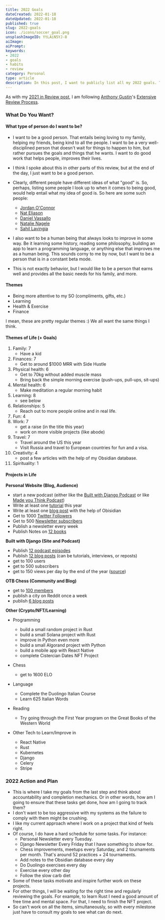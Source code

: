 ```yaml
---
title: 2022 Goals
dateCreated: 2022-01-18
dateUpdated: 2022-01-18
published: true
slug: 2022-goals
icon: ./icons/soccer_goal.png
unsplashImageID: YtLAiN5YJ-8
aiImage:
aiPrompt:
keywords:
- 2022
- goals
- habits
- review
category: Personal
type: article
description: In this post, I want to publicly list all my 2022 goals. This will help keep me accountable.
---
```


As with my [2021 in Review post](https://rasulkireev.com/2021-in-review/), I am following [Anthony Gustin](https://dranthonygustin.com/)'s [Extensive Review Process](https://docs.google.com/document/d/1K2P_yL1Ah976P7MLicb55wgY2DY-39jP3Lvp810H6HQ/edit#).

### What Do You Want?

#### What type of person do I want to be?
- I want to be a good person. That entails being loving to my family, helping my friends, being kind to all the people. I want to be a very well-disciplined person that doesn't wait for things to happen to him, but rather pursues the goals and things that he wants. I want to do good work that helps people, improves their lives.
- I think I spoke about this in other parts of this review, but at the end of the day, I just want to be a good person.
- Clearly, different people have different ideas of what "good" is. So, perhaps, listing some people I look up to when it comes to being good, would help entail what my idea of good is. So here are some such people:
  - [Jordan O'Connor](https://jdnoc.com/)
  - [Nat Eliason](https://www.nateliason.com/)
  - [Daniel Vassallo](https://dvassallo.com/)
  - [Natalie Nagele](https://twitter.com/natalienagele)
  - [Sahil Lavingia](https://sahillavingia.com/)

- I also want to be a human being that always looks to improve in some way. Be it learning some history, reading some philosophy, building an app to learn a programming language, or anything else that improves me as a human being. This sounds corny to me by now, but I want to be a person that is in a constant beta mode.
- This is not exactly behavior, but I would like to be a person that earns well and provides all the basic needs for his family, and more.

#### Themes
- Being more attentive to my SO (compliments, gifts, etc.)
- Learning
- Health & Exercise
- Finance

I mean, these are pretty regular themes :) We all want the same things I think.

#### Themes of Life (+ Goals)

1. Family: 7
	- Have a kid
2. Finances: 7
	- Get to around $1000 MRR with Side Hustle
3. Physical health: 6
	- Get to 70kg without added muscle mass
	- Bring back the simple morning exercise (push-ups, pull-ups, sit-ups)
4. Mental health: 6
	- Make meditation a regular morning habit
5. Learning: 8
	- see below
6. Relationships: 5
	- Reach out to more people online and in real life.
7. Fun: 4
8. Work: 7
	- get a raise (in the title this year)
	- work on more visible projects (like abode)
9. Travel: 7
	- Travel around the US this year
	- Visit Russia and travel to European countries for fun and a visa.
10. Creativity: 4
	- post a few articles with the help of my Obsidian database.
11. Spirituality: 1

#### Projects in Life

**Personal Website (Blog, Audience)**
- start a new podcast (either like the [Built with Django Podcast](https://builtwithdjango.com/podcast/) or like [Made you Think Podcast](https://madeyouthinkpodcast.com/))
- Write at least one [tutorial](https://rasulkireev.com/tutorials/) this year
- Write at least one [blog post](https://rasulkireev.com/articles/) with the help of Obisidian
- Get to 1000 [Twitter Followers](https://twitter.com/rasulkireev)
- Get to 500 [Newsletter subscribers](https://rasulkireev.com/newsletter/)
- Publish a newsletter every week
- Publish Notes on [12 books](https://rasulkireev.com/book-notes/)

**Built with Django (Site and Podcast)**
- Publish [12 podcast episodes](https://builtwithdjango.com/podcast/)
- Publish [12 blog posts](https://builtwithdjango.com/blog/) (can be tutorials, interviews, or reposts)
- get to 100 users
- get to 500 subscribers
- get to 150 views per day by the end of the year ([source](https://twitter.com/VassalloBot/status/1480056748471955456))

**OTB Chess (Community and Blog)**
- get to [100 members](https://otbchess.org/u)
- publish a city on Reddit once a week
- publish [6 blog posts](https://blog.otbchess.org/)

**Other (Crypto/NFT/Learning)**
- Programming
  - build a small random project in Rust
  - build a small Solana project with Rust
  - improve in Python even more
  - build a small Algorand project with Python
  - build a mobile app with React Native
  - complete Cistercian Dates NFT Project

- Chess
  - get to 1600 ELO

- Language
  - Complete the Duolingo Italian Course
  - Learn 625 Italian Words

- Reading
  - Try going through the First Year program on the Great Books of the Western World

- Other Tech to Learn/Improve in
  - React Native
  - Rust
  - Kubernetes
  - Django
  - Celery
  - Stripe

### 2022 Action and Plan

- This is where I take my goals from the last step and think about accountability and completion mechanics. Or in other words, how am I going to ensure that these tasks get done, how am I going to track them?
- I don't want to be too aggressive with my systems as the failure to comply with them might be crushing.
- I like my current approach where I work on a project that kind of feels right.
- Of course, I do have a hard schedule for some tasks. For instance:
	- Personal Newsletter every Tuesday.
	- Django Newsletter Every Friday that I have something to show for.
	- Chess improvements, meetups every Saturday, and 2 tournaments per month. That's around 52 practices + 24 tournaments.
	- Add notes to the Obsidian database every day
	- Do Duolingo exercises every day
	- Exercise every other day
	- Follow the slow carb diet
- Some of these tasks motivate and inspire further work on these projects.
- For other things, I will be waiting for the right time and regularly reviewing the goals. For example, to learn Rust I need a good amount of free time and mental space. For that, I need to finish the NFT project.
- So can't work on all the items, simultaneously, so with every milestone just have to consult my goals to see what can do next.
